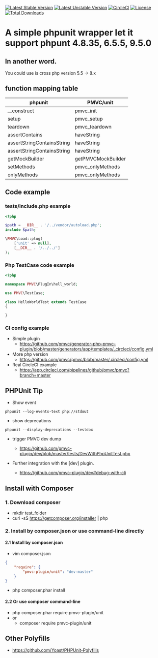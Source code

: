 [![Latest Stable Version](https://poser.pugx.org/pmvc-plugin/unit/v/stable)](https://packagist.org/packages/pmvc-plugin/unit) 
[![Latest Unstable Version](https://poser.pugx.org/pmvc-plugin/unit/v/unstable)](https://packagist.org/packages/pmvc-plugin/unit) 
[![CircleCI](https://circleci.com/gh/pmvc-plugin/unit/tree/main.svg?style=svg)](https://circleci.com/gh/pmvc-plugin/unit/tree/main)
[![License](https://poser.pugx.org/pmvc-plugin/unit/license)](https://packagist.org/packages/pmvc-plugin/unit)
[![Total Downloads](https://poser.pugx.org/pmvc-plugin/unit/downloads)](https://packagist.org/packages/pmvc-plugin/unit) 

A simple phpunit wrapper let it support phpunt 4.8.35, 6.5.5, 9.5.0
===============

## In another word.
You could use is cross php version 5.5 -> 8.x

## function mapping table

phpunit                   | PMVC/unit 
--------------------------|----------
__construct               | pmvc_init
setup                     | pmvc_setup
teardown                  | pmvc_teardown
assertContains            | haveString
assertStringContainsString| haveString
assertStringContainsString| haveString
getMockBuilder            | getPMVCMockBuilder
setMethods                | pmvc_onlyMethods
onlyMethods               | pmvc_onlyMethods


## Code example

### tests/include.php example
```php
<?php

$path = __DIR__ . '/../vendor/autoload.php';
include $path;

\PMVC\Load::plug(
    ['unit' => null],
    [__DIR__ . '/../../']
);
```

### Php TestCase code example
```php
<?php

namespace PMVC\PlugIn\hell_world;

use PMVC\TestCase;

class HelloWorldTest extends TestCase
{

}
```

### CI config example
* Simple plugin
   * https://github.com/pmvc/generator-php-pmvc-plugin/blob/master/generators/app/templates/_circleci/config.yml
* More php version
   * https://github.com/pmvc/pmvc/blob/master/.circleci/config.yml
* Real CircleCI example
   * https://app.circleci.com/pipelines/github/pmvc/pmvc?branch=master

## PHPUnit Tip
* Show event
```
phpunit --log-events-text php://stdout
```

* show deprecations
```
phpunit --display-deprecations --testdox
```

* trigger PMVC dev dump
   * https://github.com/pmvc-plugin/dev/blob/master/tests/DevWithPhpUnitTest.php

* Further integration with the [dev] plugin.
   * https://github.com/pmvc-plugin/dev#debug-with-cli


## Install with Composer
### 1. Download composer
   * mkdir test_folder
   * curl -sS https://getcomposer.org/installer | php

### 2. Install by composer.json or use command-line directly
#### 2.1 Install by composer.json
   * vim composer.json
```json
{
    "require": {
        "pmvc-plugin/unit": "dev-master"
    }
}
```
   * php composer.phar install

#### 2.2 Or use composer command-line
   * php composer.phar require pmvc-plugin/unit
   * or
      * composer require pmvc-plugin/unit

## Other Polyfills
   * https://github.com/Yoast/PHPUnit-Polyfills
